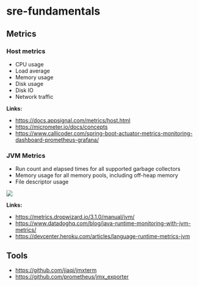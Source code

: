 # sre-fundamentals

## Metrics

### Host metrics

- CPU usage	
- Load average
- Memory usage	
- Disk usage	
- Disk IO
- Network traffic

**Links:**

- https://docs.appsignal.com/metrics/host.html
- https://micrometer.io/docs/concepts
- https://www.callicoder.com/spring-boot-actuator-metrics-monitoring-dashboard-prometheus-grafana/

### JVM Metrics

- Run count and elapsed times for all supported garbage collectors
- Memory usage for all memory pools, including off-heap memory
- File descriptor usage

![](https://imgix.datadoghq.com/img/blog/java-runtime-monitoring-with-jvm-metrics/jvm-runtime-monitoring-runtime-metrics-dashboard.png?auto=format&w=1140&dpr=2)

**Links:**

- https://metrics.dropwizard.io/3.1.0/manual/jvm/
- https://www.datadoghq.com/blog/java-runtime-monitoring-with-jvm-metrics/
- https://devcenter.heroku.com/articles/language-runtime-metrics-jvm


## Tools

- https://github.com/jiaqi/jmxterm
- https://github.com/prometheus/jmx_exporter
